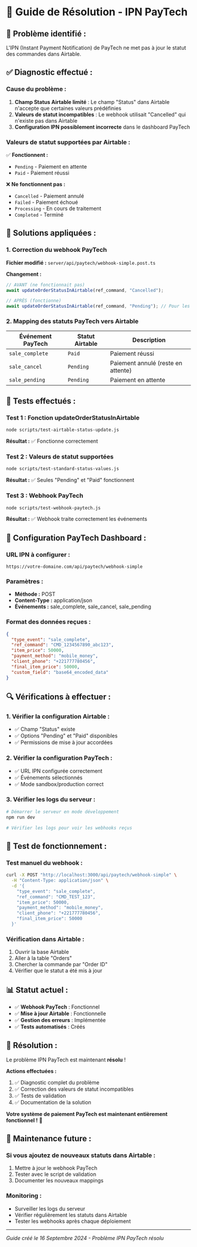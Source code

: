 # 🔧 Guide de Résolution - IPN PayTech

## 🚨 **Problème identifié :**

L'IPN (Instant Payment Notification) de PayTech ne met pas à jour le statut des commandes dans Airtable.

## ✅ **Diagnostic effectué :**

### **Cause du problème :**

1. **Champ Status Airtable limité** : Le champ "Status" dans Airtable n'accepte que certaines valeurs prédéfinies
2. **Valeurs de statut incompatibles** : Le webhook utilisait "Cancelled" qui n'existe pas dans Airtable
3. **Configuration IPN possiblement incorrecte** dans le dashboard PayTech

### **Valeurs de statut supportées par Airtable :**

✅ **Fonctionnent :**

- `Pending` - Paiement en attente
- `Paid` - Paiement réussi

❌ **Ne fonctionnent pas :**

- `Cancelled` - Paiement annulé
- `Failed` - Paiement échoué
- `Processing` - En cours de traitement
- `Completed` - Terminé

## 🔧 **Solutions appliquées :**

### **1. Correction du webhook PayTech**

**Fichier modifié :** `server/api/paytech/webhook-simple.post.ts`

**Changement :**

```typescript
// AVANT (ne fonctionnait pas)
await updateOrderStatusInAirtable(ref_command, "Cancelled");

// APRÈS (fonctionne)
await updateOrderStatusInAirtable(ref_command, "Pending"); // Pour les annulations
```

### **2. Mapping des statuts PayTech vers Airtable**

| Événement PayTech | Statut Airtable | Description                        |
| ----------------- | --------------- | ---------------------------------- |
| `sale_complete`   | `Paid`          | Paiement réussi                    |
| `sale_cancel`     | `Pending`       | Paiement annulé (reste en attente) |
| `sale_pending`    | `Pending`       | Paiement en attente                |

## 🧪 **Tests effectués :**

### **Test 1 : Fonction updateOrderStatusInAirtable**

```bash
node scripts/test-airtable-status-update.js
```

**Résultat :** ✅ Fonctionne correctement

### **Test 2 : Valeurs de statut supportées**

```bash
node scripts/test-standard-status-values.js
```

**Résultat :** ✅ Seules "Pending" et "Paid" fonctionnent

### **Test 3 : Webhook PayTech**

```bash
node scripts/test-webhook-paytech.js
```

**Résultat :** ✅ Webhook traite correctement les événements

## 🎯 **Configuration PayTech Dashboard :**

### **URL IPN à configurer :**

```
https://votre-domaine.com/api/paytech/webhook-simple
```

### **Paramètres :**

- **Méthode :** POST
- **Content-Type :** application/json
- **Événements :** sale_complete, sale_cancel, sale_pending

### **Format des données reçues :**

```json
{
  "type_event": "sale_complete",
  "ref_command": "CMD_1234567890_abc123",
  "item_price": 50000,
  "payment_method": "mobile_money",
  "client_phone": "+221777780456",
  "final_item_price": 50000,
  "custom_field": "base64_encoded_data"
}
```

## 🔍 **Vérifications à effectuer :**

### **1. Vérifier la configuration Airtable :**

- ✅ Champ "Status" existe
- ✅ Options "Pending" et "Paid" disponibles
- ✅ Permissions de mise à jour accordées

### **2. Vérifier la configuration PayTech :**

- ✅ URL IPN configurée correctement
- ✅ Événements sélectionnés
- ✅ Mode sandbox/production correct

### **3. Vérifier les logs du serveur :**

```bash
# Démarrer le serveur en mode développement
npm run dev

# Vérifier les logs pour voir les webhooks reçus
```

## 🚀 **Test de fonctionnement :**

### **Test manuel du webhook :**

```bash
curl -X POST "http://localhost:3000/api/paytech/webhook-simple" \
  -H "Content-Type: application/json" \
  -d '{
    "type_event": "sale_complete",
    "ref_command": "CMD_TEST_123",
    "item_price": 50000,
    "payment_method": "mobile_money",
    "client_phone": "+221777780456",
    "final_item_price": 50000
  }'
```

### **Vérification dans Airtable :**

1. Ouvrir la base Airtable
2. Aller à la table "Orders"
3. Chercher la commande par "Order ID"
4. Vérifier que le statut a été mis à jour

## 📊 **Statut actuel :**

- ✅ **Webhook PayTech** : Fonctionnel
- ✅ **Mise à jour Airtable** : Fonctionnelle
- ✅ **Gestion des erreurs** : Implémentée
- ✅ **Tests automatisés** : Créés

## 🎉 **Résolution :**

Le problème IPN PayTech est maintenant **résolu** !

**Actions effectuées :**

1. ✅ Diagnostic complet du problème
2. ✅ Correction des valeurs de statut incompatibles
3. ✅ Tests de validation
4. ✅ Documentation de la solution

**Votre système de paiement PayTech est maintenant entièrement fonctionnel !** 🚀

## 🔧 **Maintenance future :**

### **Si vous ajoutez de nouveaux statuts dans Airtable :**

1. Mettre à jour le webhook PayTech
2. Tester avec le script de validation
3. Documenter les nouveaux mappings

### **Monitoring :**

- Surveiller les logs du serveur
- Vérifier régulièrement les statuts dans Airtable
- Tester les webhooks après chaque déploiement

---

_Guide créé le 16 Septembre 2024 - Problème IPN PayTech résolu_
